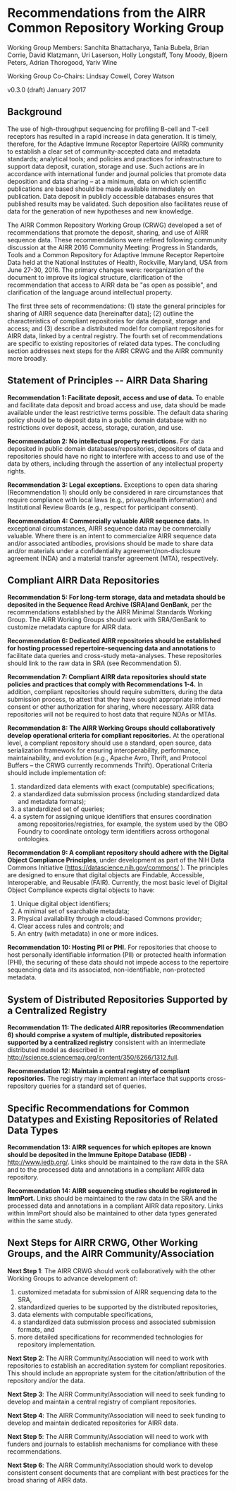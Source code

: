 Recommendations from the AIRR Common Repository Working Group
=============================================================

Working Group Members: Sanchita Bhattacharya, Tania Bubela, Brian Corrie, David Klatzmann,
Uri Laserson, Holly Longstaff, Tony Moody, Bjoern Peters, Adrian Thorogood,
Yariv Wine

Working Group Co-Chairs: Lindsay Cowell, Corey Watson

v0.3.0 (draft)
January 2017


Background
----------

The use of high-throughput sequencing for profiling B-cell and T-cell receptors
has resulted in a rapid increase in data generation. It is timely, therefore,
for the Adaptive Immune Receptor Repertoire (AIRR) community to establish a
clear set of community-accepted data and metadata standards; analytical tools;
and policies and practices for infrastructure to support data deposit,
curation, storage and use. Such actions are in accordance with international
funder and journal policies that promote data deposition and data sharing – at
a minimum, data on which scientific publications are based should be made
available immediately on publication. Data deposit in publicly accessible
databases ensures that published results may be validated. Such deposition also
facilitates reuse of data for the generation of new hypotheses and new
knowledge.

The AIRR Common Repository Working Group (CRWG) developed a set of
recommendations that promote the deposit, sharing, and use of AIRR sequence
data. These recommendations were refined following community discussion at the
AIRR 2016 Community Meeting: Progress in Standards, Tools and a Common
Repository for Adaptive Immune Receptor Repertoire Data held at the National
Institutes of Health, Rockville, Maryland, USA from June 27-30, 2016. The primary
changes were: reorganization of the document to improve its logical structure,
clarification of the recommendation that access to AIRR data be "as open as possible", and
clarification of the language around intellectual property.

The first three sets of recommendations: (1) state the general principles for
sharing of AIRR sequence data [hereinafter data]; (2) outline the
characteristics of compliant repositories for data deposit, storage and access;
and (3) describe a distributed model for compliant repositories for AIRR data,
linked by a central registry. The fourth set of recommendations are specific to
existing repositories of related data types. The concluding section addresses
next steps for the AIRR CRWG and the AIRR community more broadly.


Statement of Principles -- AIRR Data Sharing
--------------------------------------------

**Recommendation 1: Facilitate deposit, access and use of data.** To enable and facilitate
data deposit and broad access and use, data should be made available under the
least restrictive terms possible. The default data
sharing policy should be to deposit data in a public domain database with no
restrictions over deposit, access, storage, curation, and use.

**Recommendation 2: No intellectual property restrictions.** For data deposited in public domain databases/repositories, depositors of data
and repositories should have no right to interfere with access to and use of
the data by others, including through the assertion of any intellectual
property rights.

**Recommendation 3: Legal exceptions.** Exceptions to open data sharing
(Recommendation 1) should only be considered in rare circumstances that require
compliance with local laws (e.g., privacy/health information) and Institutional
Review Boards (e.g., respect for participant consent).

**Recommendation 4: Commercially valuable AIRR sequence data.** In exceptional circumstances, AIRR sequence data may be commercially valuable. Where there is an intent to commercialize AIRR sequence data and/or associated antibodies, provisions should be made to share data and/or materials under a confidentiality agreement/non-disclosure agreement (NDA) and a material transfer agreement (MTA), respectively.


Compliant AIRR Data Repositories
--------------------------------

**Recommendation 5: For long-term storage, data and metadata should be deposited in the Sequence Read Archive (SRA)and GenBank**, per the recommendations established by the AIRR Minimal Standards Working Group. The AIRR Working Groups should work with SRA/GenBank to customize metadata capture for AIRR data.

**Recommendation 6: Dedicated AIRR repositories should be established for
hosting processed repertoire-sequencing data and annotations** to facilitate data queries and cross-study meta-analyses. These repositories should link to the raw data in SRA (see Recommendation 5).

**Recommendation 7: Compliant AIRR data repositories should state policies and
practices that comply with Recommendations 1-4.** In addition, compliant
repositories should require submitters, during the data submission process, to
attest that they have sought appropriate informed consent or other
authorization for sharing, where necessary. AIRR data repositories will not be required to host data that require NDAs or MTAs.

**Recommendation 8: The AIRR Working Groups should collaboratively develop
operational criteria for compliant repositories.** At the operational level, a
compliant repository should use a standard, open source, data serialization
framework for ensuring interoperability, performance, maintainability, and
evolution (e.g., Apache Avro, Thrift, and Protocol Buffers – the CRWG currently
recommends Thrift). Operational Criteria should include implementation of:

1. standardized data elements with exact (computable) specifications;
2. a standardized data submission process (including standardized data and
   metadata formats);
3. a standardized set of queries;
4. a system for assigning unique identifiers that ensures coordination among
   repositories/registries, for example, the system used by the OBO Foundry to
   coordinate ontology term identifiers across orthogonal ontologies.

**Recommendation 9: A compliant repository should adhere with the Digital
Object Compliance Principles**, under development as part of the NIH Data
Commons Initiative (https://datascience.nih.gov/commons/ ). The principles are
designed to ensure that digital objects are Findable, Accessible,
Interoperable, and Reusable (FAIR). Currently, the most basic level of
Digital Object Compliance expects digital objects to have:

1. Unique digital object identifiers;
2. A minimal set of searchable metadata;
3. Physical availability through a cloud-based Commons provider;
4. Clear access rules and controls; and
5. An entry (with metadata) in one or more indices.

**Recommendation 10: Hosting PII or PHI.** For repositories that choose to host
personally identifiable information (PII) or protected health information
(PHI), the securing of these data should not impede access to the repertoire
sequencing data and its associated, non-identifiable, non-protected metadata.


System of Distributed Repositories Supported by a Centralized Registry
----------------------------------------------------------------------

**Recommendation 11: The dedicated AIRR repositories (Recommendation 6) should
comprise a system of multiple, distributed repositories supported by a
centralized registry** consistent with an intermediate distributed model as described in
http://science.sciencemag.org/content/350/6266/1312.full.

**Recommendation 12: Maintain a central registry of compliant repositories.**
The registry may implement an interface that supports cross-repository queries
for a standard set of queries.


Specific Recommendations for Common Datatypes and Existing Repositories of Related Data Types
---------------------------------------------------------------------------------------------

**Recommendation 13: AIRR sequences for which epitopes are known should be
deposited in the Immune Epitope Database (IEDB)** - http://www.iedb.org/.
Links should be maintained to the raw data in the SRA and to the processed data
and annotations in a compliant AIRR data repository.

**Recommendation 14: AIRR sequencing studies should be registered in ImmPort.**
Links should be maintained to the raw data in the SRA and the processed data
and annotations in a compliant AIRR data repository. Links within ImmPort
should also be maintained to other data types generated within the same study.


Next Steps for AIRR CRWG, Other Working Groups, and the AIRR Community/Association
----------------------------------------------------------------------------------

**Next Step 1**: The AIRR CRWG should work collaboratively with the other
Working Groups to advance development of:

1. customized metadata for submission of AIRR sequencing data to the SRA,
2. standardized queries to be supported by the distributed repositories,
3. data elements with computable specifications,
4. a standardized data submission process and associated submission formats, and
3. more detailed specifications for recommended technologies for repository implementation.

**Next Step 2**: The AIRR Community/Association will need to work with
repositories to establish an accreditation system for compliant repositories.
This should include an appropriate system for the citation/attribution of the
repository and/or the data.

**Next Step 3**: The AIRR Community/Association will need to seek funding to
develop and maintain a central registry of compliant repositories.

**Next Step 4**: The AIRR Community/Association will need to seek funding to
develop and maintain dedicated repositories for AIRR data.

**Next Step 5**: The AIRR Community/Association will need to work with funders
and journals to establish mechanisms for compliance with these recommendations.

**Next Step 6**: The AIRR Community/Association should work to develop
consistent consent documents that are compliant with best practices for the
broad sharing of AIRR data.
